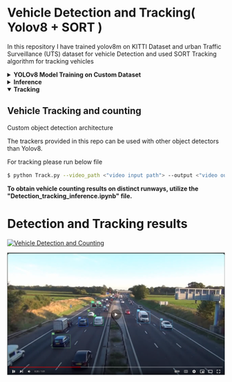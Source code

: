 # Vehicle Detection and Tracking( Yolov8 + SORT )

In this repository I have trained yolov8m on KITTI Dataset and urban Traffic Surveillance (UTS) dataset for vehicle Detection and used SORT Tracking algorithm for tracking vehicles

<details>

<summary><b> YOLOv8 Model Training on Custom Dataset </b></summary>

## Datasets Introduction   

<b>KITTI Dataset</b>

KITTI is 2D object detection and orientation estimation benchmark Dataset; it consists of 7481 training images and 7518 testing images. The benchmark uses 2D bounding box overlap to compute precision-recall curves for detection and computes orientation similarity to evaluate the orientation estimates in bird's eye view.
Kitti datsets is captured by driving around the mid-size city of Karlsruhe, in rural areas and on highways. Up to 15 cars and 30 pedestrians are visible per image.

![image](./runs/kitti_2d.png)

<b>Urban Traffic Surveillance (UTS) Dataset</b>

The Urban Traffic Surveillance (UTS) dataset is collected with six videos which were captured from different viewpoints and illumination conditions. All the vehicles are annotated with bounding box, viewpoint, type and color. 

## Yolov8m Training and Dataset Preparation

The included code, which is in form of Ipython Notebook, downloads the dataset and perform processing.

## Colab Notebook
The code needed to preprocess the data and train the model is available in the following notebook.
Set the runtime to GPU and run everything.

[![Open In Colab](https://colab.research.google.com/assets/colab-badge.svg)](https://github.com/muhammad-umair-usmani/Vehicle_Detection_Tracking/blob/main/vehicle_dataset_preparation+yolov8_training.ipynb)

## Yolov8m Weights and checkpoint to resume training

The [weights](https://github.com/muhammad-umair-usmani/Vehicle_Detection_Tracking/blob/main/runs/detect/train) are also available to run using the official yolov8 code found [here](https://github.com/ultralytics/ultralytics)



<b>you can find trained model checkpoint, tensorboard logs and weights at path "./runs/detect/train/"</b>

Finally yolov8m is trained. Below are training metrics and performance images

<p float="left">
  <img src="./runs/detect/train/F1_curve.png" width="200" />
  <img src="./runs/detect/train/P_curve.png" width="200" />
  <img src="./runs/detect/train/PR_curve.png" width="200" />
  <img src="./runs/detect/train/R_curve.png" width="200" />
</p>
<p float="left">
  <img src="./runs/detect/train/results.png" width="800" />
</p>

<p float="left">
  <img src="./runs/detect/train/confusion_matrix.png" width="400" />
  <img src="./runs/detect/train/confusion_matrix_normalized.png" width="400" />
</p>

## labels correlogram
<p float="left">
  <img src="./runs/detect/train/labels_correlogram.jpg" width="400" />
  <img src="./runs/detect/train/labels.jpg" width="400" />
</p>

## Results
![image](./runs/detect/train/train_batch21782.jpg)
![image](./runs/detect/train/val_batch2_pred.jpg)

</details>

<details>

<summary><b>Inference</b></summary>

```python

from ultralytics import YOLO

model = YOLO("path to model yolov8m")
result = model.predict("path to img")[0]
bboxes = np.array(result.boxes.xywh)

```

</details>

<details open>
<summary> <b>Tracking</b></summary>

## Vehicle Tracking and counting

Custom object detection architecture

The trackers provided in this repo can be used with other object detectors than Yolov8.

For tracking please run below file

```bash
$ python Track.py --video_path <"video input path"> --output <"video output path">\ --model_path <"yolov8m weights">
```


<b>To obtain vehicle counting results on distinct runways, utilize the "Detection_tracking_inference.ipynb" file.</b>

# Detection and Tracking results
[![Vehicle Detection and Counting](clipped_joined_video.gif)](https://youtu.be/AisUbJo4vYQ)

[![Vehicle Tracking](./runs/detect/train/tracking.png)](https://youtu.be/UvWd7B-HVKo)

</details>

